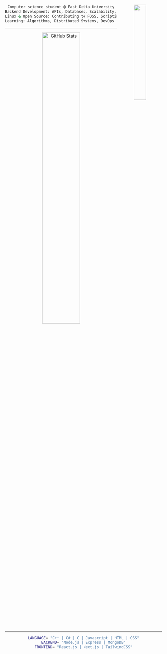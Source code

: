 <div align="center">

<img src="https://github.com/user-attachments/assets/0e0ffd1b-e830-4a51-b54a-fa5e7e7345a8" width="28%" align="right" />

```bash
Computer science student @ East Delta University
Backend Development: APIs, Databases, Scalability, System Design  
Linux & Open Source: Contributing to FOSS, Scripting, SysAdmin  
Learning: Algorithms, Distributed Systems, DevOps (K8s, Docker)  
```
---
<p align="center">
  <img src="https://github-readme-stats.vercel.app/api?username=Anandadevnath&theme=github_dark&hide_border=false&include_all_commits=true&count_private=true" width="49%" alt="GitHub Stats"/>
<br/>
</p>

---
```bash
LANGUAGE= "C++ | C# | C | Javascript | HTML | CSS"
BACKEND= "Node.js | Express | MongoDB"
FRONTEND= "React.js | Next.js | TailwindCSS"
```
<div/>

